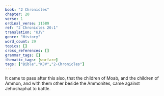 ```yaml
---
book: "2 Chronicles"
chapter: 20
verse: 1
ordinal_verse: 11589
ref: "2 Chronicles 20:1"
translation: "KJV"
genre: "History"
word_count: 29
topics: []
cross_references: []
grammar_tags: []
thematic_tags: [warfare]
tags: ["Bible","KJV","2-Chronicles"]
---
```

It came to pass after this also, that the children of Moab, and the children of Ammon, and with them other beside the Ammonites, came against Jehoshaphat to battle.
